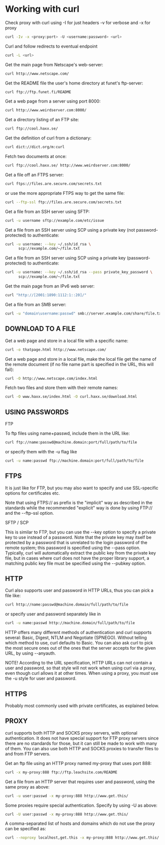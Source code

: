 # Working with curl

Check proxy with curl using -I for just headers -v for verbose and -x for proxy

```sh
curl -Iv -x <proxy:port> -U <username:password> <url>
```

Curl and follow redirects to eventual endpoint

```sh
curl -L <url>
```

Get the main page from Netscape's web-server:

```sh
curl http://www.netscape.com/
```

Get the README file the user's home directory at funet's ftp-server:

```sh
curl ftp://ftp.funet.fi/README
```

Get a web page from a server using port 8000:

```sh
curl http://www.weirdserver.com:8000/
```

Get a directory listing of an FTP site:

```sh
curl ftp://cool.haxx.se/
```

Get the definition of curl from a dictionary:

```sh
curl dict://dict.org/m:curl
```

Fetch two documents at once:

```sh
curl ftp://cool.haxx.se/ http://www.weirdserver.com:8000/
```

Get a file off an FTPS server:

```sh
curl ftps://files.are.secure.com/secrets.txt
```

or use the more appropriate FTPS way to get the same file:

```sh
curl --ftp-ssl ftp://files.are.secure.com/secrets.txt
```

Get a file from an SSH server using SFTP:

```sh
curl -u username sftp://example.com/etc/issue
```

Get a file from an SSH server using SCP using a private key
(not password-protected) to authenticate:

```sh
curl -u username: --key ~/.ssh/id_rsa \ 
      scp://example.com/~/file.txt
```

Get a file from an SSH server using SCP using a private key
(password-protected) to authenticate:

```sh
curl -u username: --key ~/.ssh/id_rsa --pass private_key_password \ 
      scp://example.com/~/file.txt
```

Get the main page from an IPv6 web server:

```sh
curl "http://[2001:1890:1112:1::20]/"
```

Get a file from an SMB server:

```sh
curl -u "domain\username:passwd" smb://server.example.com/share/file.txt
```

## DOWNLOAD TO A FILE

Get a web page and store in a local file with a specific name:

```sh
curl -o thatpage.html http://www.netscape.com/
```

Get a web page and store in a local file, make the local file get the name
of the remote document (if no file name part is specified in the URL, this
will fail):

```sh
curl -O http://www.netscape.com/index.html
```

Fetch two files and store them with their remote names:

```sh
curl -O www.haxx.se/index.html -O curl.haxx.se/download.html
```

## USING PASSWORDS

FTP

To ftp files using name+passwd, include them in the URL like:

```sh
curl ftp://name:passwd@machine.domain:port/full/path/to/file
```

or specify them with the -u flag like

```sh
curl -u name:passwd ftp://machine.domain:port/full/path/to/file
```

## FTPS

It is just like for FTP, but you may also want to specify and use
SSL-specific options for certificates etc.

Note that using FTPS:// as prefix is the "implicit" way as described in the
standards while the recommended "explicit" way is done by using FTP:// and
the --ftp-ssl option.

SFTP / SCP

This is similar to FTP, but you can use the --key option to specify a
private key to use instead of a password. Note that the private key may
itself be protected by a password that is unrelated to the login password
of the remote system; this password is specified using the --pass option.
Typically, curl will automatically extract the public key from the private
key file, but in cases where curl does not have the proper library support,
a matching public key file must be specified using the --pubkey option.

## HTTP

Curl also supports user and password in HTTP URLs, thus you can pick a file
like:

```sh
curl http://name:passwd@machine.domain/full/path/to/file
```

or specify user and password separately like in

```sh
curl -u name:passwd http://machine.domain/full/path/to/file
```

HTTP offers many different methods of authentication and curl supports
several: Basic, Digest, NTLM and Negotiate (SPNEGO). Without telling which
method to use, curl defaults to Basic. You can also ask curl to pick the
most secure ones out of the ones that the server accepts for the given URL,
by using --anyauth.

NOTE! According to the URL specification, HTTP URLs can not contain a user
and password, so that style will not work when using curl via a proxy, even
though curl allows it at other times. When using a proxy, you _must_ use
the -u style for user and password.

## HTTPS

Probably most commonly used with private certificates, as explained below.

## PROXY

curl supports both HTTP and SOCKS proxy servers, with optional authentication.
It does not have special support for FTP proxy servers since there are no
standards for those, but it can still be made to work with many of them. You
can also use both HTTP and SOCKS proxies to transfer files to and from FTP
servers.

Get an ftp file using an HTTP proxy named my-proxy that uses port 888:

```sh
curl -x my-proxy:888 ftp://ftp.leachsite.com/README
```

Get a file from an HTTP server that requires user and password, using the
same proxy as above:

```sh
curl -u user:passwd -x my-proxy:888 http://www.get.this/
```

Some proxies require special authentication. Specify by using -U as above:

```sh
curl -U user:passwd -x my-proxy:888 http://www.get.this/
```

A comma-separated list of hosts and domains which do not use the proxy can
be specified as:

```sh
curl --noproxy localhost,get.this -x my-proxy:888 http://www.get.this/
```